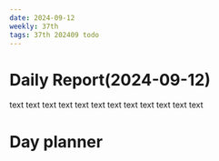 ```yaml
---
date: 2024-09-12
weekly: 37th
tags: 37th 202409 todo
---
```

# Daily Report(2024-09-12)
text text text text text text text text text text text text
# Day planner
